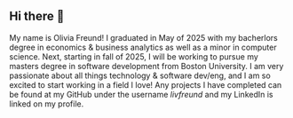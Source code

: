 ## Hi there 👋

My name is Olivia Freund! I graduated in May of 2025 with my bacherlors degree in economics & business analytics as well as a minor in computer science. 
Next, starting in fall of 2025, I will be working to pursue my masters degree in software development from Boston University. I am very passionate
about all things technology & software dev/eng, and I am so excited to start working in a field I love! Any projects I have completed can be found at my GitHub under the 
username _livfreund_ and my LinkedIn is linked on my profile. 


